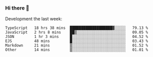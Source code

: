 ### Hi there 👋

Development the last week:
<!--START_SECTION:waka-->

```text
TypeScript   18 hrs 38 mins  ███████████████████▓░░░░░   79.13 %
JavaScript   2 hrs 8 mins    ██▒░░░░░░░░░░░░░░░░░░░░░░   09.05 %
JSON         1 hr 3 mins     █░░░░░░░░░░░░░░░░░░░░░░░░   04.52 %
EJS          48 mins         █░░░░░░░░░░░░░░░░░░░░░░░░   03.43 %
Markdown     21 mins         ▒░░░░░░░░░░░░░░░░░░░░░░░░   01.52 %
Other        14 mins         ▒░░░░░░░░░░░░░░░░░░░░░░░░   01.01 %
```

<!--END_SECTION:waka-->

<!--
**JASONPANGGO/jasonpanggo** is a ✨ _special_ ✨ repository because its `README.md` (this file) appears on your GitHub profile.

Here are some ideas to get you started:

- 🔭 I’m currently working on ...
- 🌱 I’m currently learning ...
- 👯 I’m looking to collaborate on ...
- 🤔 I’m looking for help with ...
- 💬 Ask me about ...
- 📫 How to reach me: ...
- 😄 Pronouns: ...
- ⚡ Fun fact: ...
-->
